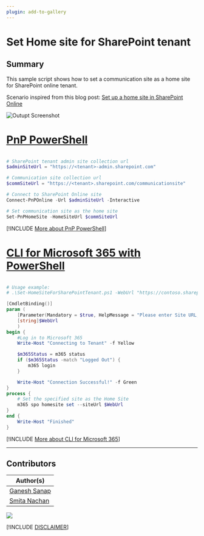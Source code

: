 ```yaml
---
plugin: add-to-gallery
---
```


# Set Home site for SharePoint tenant

## Summary

This sample script shows how to set a communication site as a home site for SharePoint online tenant.

Scenario inspired from this blog post: [Set up a home site in SharePoint Online](https://ganeshsanapblogs.wordpress.com/2021/03/17/set-up-a-home-site-in-sharepoint-online)

![Outupt Screenshot](assets/output.png)

# [PnP PowerShell](#tab/pnpps)

```powershell

# SharePoint tenant admin site collection url
$adminSiteUrl = "https://<tenant>-admin.sharepoint.com"

# Communication site collection url
$commSiteUrl = "https://<tenant>.sharepoint.com/communicationsite"

# Connect to SharePoint Online site  
Connect-PnPOnline -Url $adminSiteUrl -Interactive

# Set communication site as the home site
Set-PnPHomeSite -HomeSiteUrl $commSiteUrl

```
[!INCLUDE [More about PnP PowerShell](../../docfx/includes/MORE-PNPPS.md)]

# [CLI for Microsoft 365 with PowerShell](#tab/cli-m365-ps)
```powershell

# Usage example:
# .\Set-HomeSiteForSharePointTenant.ps1 -WebUrl "https://contoso.sharepoint.com/sites/Intranet"

[CmdletBinding()]
param (
    [Parameter(Mandatory = $true, HelpMessage = "Please enter Site URL, e.g. https://contoso.sharepoint.com/sites/Intranet")]
    [string]$WebUrl
    )
begin {
    #Log in to Microsoft 365
    Write-Host "Connecting to Tenant" -f Yellow

    $m365Status = m365 status
    if ($m365Status -match "Logged Out") {
        m365 login
    }

    Write-Host "Connection Successful!" -f Green 
}
process {
    # Set the specified site as the Home Site
    m365 spo homesite set --siteUrl $WebUrl
}
end { 
    Write-Host "Finished"
}
```
[!INCLUDE [More about CLI for Microsoft 365](../../docfx/includes/MORE-CLIM365.md)]

***

## Contributors

| Author(s) |
|-----------|
| [Ganesh Sanap](https://twitter.com/GaneshSanap20) |
| [Smita Nachan](https://github.com/SmitaNachan) |



<img src="https://m365-visitor-stats.azurewebsites.net/script-samples/scripts/spo-set-home-site?labelText=Visitors" class="img-visitor" aria-hidden="true" />


[!INCLUDE [DISCLAIMER](../../docfx/includes/DISCLAIMER.md)]
